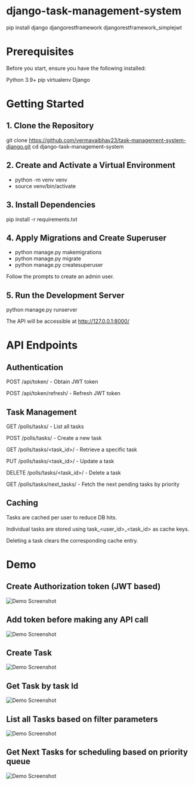 # django-task-management-system

pip install django djangorestframework djangorestframework_simplejwt


# Prerequisites

Before you start, ensure you have the following installed:

Python 3.9+
pip
virtualenv
Django

# Getting Started

## 1. Clone the Repository

git clone https://github.com/vermavaibhav23/task-management-system-django.git
cd django-task-management-system

## 2. Create and Activate a Virtual Environment

* python -m venv venv
* source venv/bin/activate 

## 3. Install Dependencies

pip install -r requirements.txt

## 4. Apply Migrations and Create Superuser

* python manage.py makemigrations
* python manage.py migrate
* python manage.py createsuperuser

Follow the prompts to create an admin user.

## 5. Run the Development Server

python manage.py runserver

The API will be accessible at http://127.0.0.1:8000/

# API Endpoints

## Authentication

POST /api/token/ - Obtain JWT token

POST /api/token/refresh/ - Refresh JWT token

## Task Management

GET /polls/tasks/ - List all tasks

POST /polls/tasks/ - Create a new task

GET /polls/tasks/<task_id>/ - Retrieve a specific task

PUT /polls/tasks/<task_id>/ - Update a task

DELETE /polls/tasks/<task_id>/ - Delete a task

GET /polls/tasks/next_tasks/ - Fetch the next pending tasks by priority

## Caching

Tasks are cached per user to reduce DB hits.

Individual tasks are stored using task_<user_id>_<task_id> as cache keys.

Deleting a task clears the corresponding cache entry.

# Demo

## Create Authorization token (JWT based)
![Demo Screenshot](images/CreateToken.png)

## Add token before making any API call
![Demo Screenshot](images/AddToken.png)

## Create Task
![Demo Screenshot](images/CreateTask.png)

## Get Task by task Id
![Demo Screenshot](images/getTaskById.png)

## List all Tasks based on filter parameters
![Demo Screenshot](images/ListAllTasksWithFilter.png)

## Get Next Tasks for scheduling based on priority queue
![Demo Screenshot](images/NextTasksBasedOnPriority.png)



